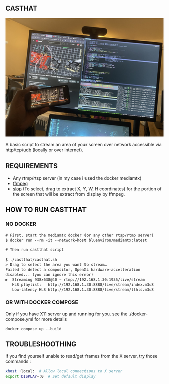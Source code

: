 ## CASTHAT

![screenshot](./screen.jpg)

A basic script to stream an area of your screen over network accessible via http/tcp/udb (locally or over internet).

## REQUIREMENTS

- Any rtmp/rtsp server (in my case i used the docker mediamtx)
- [ffmpeg](https://ffmpeg.org)
- [slop](https://github.com/naelstrof/slop) (To select, drag to extract X, Y, W, H coordinates) for the portion of the screen that will be extract from display by ffmpeg.

## HOW TO RUN CASTTHAT

### NO DOCKER

```console
# First, start the mediamtx docker (or any other rtsp/rtmp server)
$ docker run --rm -it --network=host bluenviron/mediamtx:latest
```

```console
# Then run castthat script

$ ./castthat/casthat.sh
> Drag to select the area you want to stream…
Failed to detect a compositor, OpenGL hardware-accelleration disabled... (you can ignore this error)
▶  Streaming 938x638@40 → rtmp://192.168.1.30:1935/live/stream
   HLS playlist:   http://192.168.1.30:8888/live/stream/index.m3u8
   Low-latency HLS http://192.168.1.30:8888/live/stream/llhls.m3u8
```

### OR WITH DOCKER COMPOSE

Only if you have X11 server up and running for you.
see the ./docker-compose.yml for more details

```console
docker compose up --build
```

## TROUBLESHOOTHING

If you find yourself unable to read/get frames from the X server,
try those commands :
```bash
xhost +local:  # Allow local connections to X server
export DISPLAY=:0  # Set default display
```
